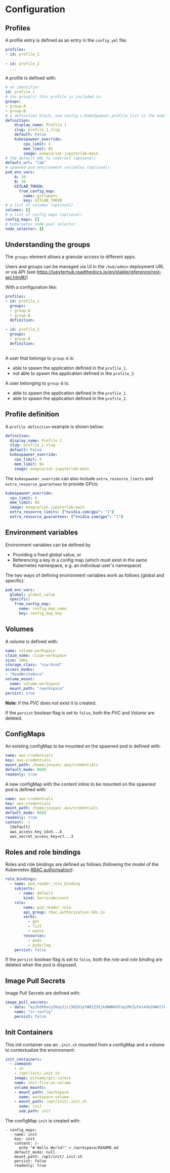 # Configuration

## Profiles

A profile entry is defined as an entry in the `config.yml` file:

```yaml
profiles:
- id: profile_1
  ...
- id: profile_2
  ...
```

A profile is defined with:

```yaml
# an identifier
id: profile_1
# the group(s) this profile is included in:
groups:
- group-A
- group-B
# a definition block, see config c.KubeSpawner.profile_list in the kubespawner documentation
definition:
    display_name: Profile 1
    slug: profile_1_slug
    default: False
    kubespawner_override:
        cpu_limit: 4
        mem_limit: 8G
        image: eoepca/iat-jupyterlab:main
# the default URL to redirect (optional)
default_url: "lab"
# spawned pod environment variables (optional)
pod_env_vars:
    A: 10
    B: 20
    GITLAB_TOKEN:
      from_config_map:
        name: gitlabenv
        key: GITLAB_TOKEN
# a list of volumes (optional)
volumes: []
# a list of config maps (optional)
config_maps: []
# kubernetes node pool selector
node_selector: {}
```

## Understanding the groups

The `groups` element allows a granular access to different apps.

Users and groups can be managed via UI in the `/hub/admin` deployment URL or via API (see https://jupyterhub.readthedocs.io/en/stable/reference/rest-api.html#/)

With a configuration like:

```yaml
profiles:
- id: profile_1
  groups:
  - group-A
  - group-B
  definition:
  ...
- id: profile_2
  groups:
  - group-B
  definition:
  ...
```

A user that belongs to `group-A` is:

- able to spawn the application defined in the `profile_1`.
- not able to spawn the application defined in the `profile_2`.

A user belonging to `group-B` is:

- able to spawn the application defined in the `profile_1`.
- able to spawn the application defined in the `profile_2`.


## Profile definition

A `profile definition` example is shown below:

```yaml
definition:
  display_name: Profile 1
  slug: profile_1_slug
  default: False
  kubespawner_override:
    cpu_limit: 4
    mem_limit: 8G
    image: eoepca/iat-jupyterlab:main
```

The `kubespawner_override` can also include `extra_resource_limits` and `extra_resource_guarantees` to provide GPUs:

```yaml
kubespawner_override:
  cpu_limit: 4
  mem_limit: 8G
  image: eoepca/iat-jupyterlab:main
  extra_resource_limits: {"nvidia.com/gpu": "1"}
  extra_resource_guarantees: {"nvidia.com/gpu": "1"}
```

## Environment variables

Environment variables can be defined by

* Providing a fixed global value, or
* Referencing a key in a config map (which must exist in the same Kubernetes namespace,
  e.g. an individual user's namespace)

The two ways of defining environment variables work as follows (global and specific):

```yaml
pod_env_vars:
  global: global_value
  specific:
    from_config_map:
      name: config_map_name
      key: config_map_key
```


## Volumes

A volume is defined with:

```yaml
name: volume-workspace
claim_name: claim-workspace
size: 10Gi
storage_class: "scw-bssd"
access_modes:
- "ReadWriteOnce"
volume_mount:
  name: volume-workspace
  mount_path: "/workspace"
persist: true
```

**Note**: if the _PVC_ does not exist it is created.

If the `persist` boolean flag is set to `false`, both the _PVC_ and _Volume_ are deleted.

## ConfigMaps

An existing configMap to be mounted on the spawned pod is defined with:

```yaml
name: aws-credentials
key: aws-credentials
mount_path: /home/jovyan/.aws/credentials
default_mode: 0660
readonly: true
```

A new configMap with the content inline to be mounted on the spawned pod is defined with:

```yaml
name: aws-credentials
key: aws-credentials
mount_path: /home/jovyan/.aws/credentials
default_mode: 0660
readonly: true
content: -|
  [default]
  aws_access_key_id=5...b
  aws_secret_access_key=c7...3
```

## Roles and role bindings

Roles and role bindings are defined as follows (following the model of the Kubernetes [RBAC authorisation](https://kubernetes.io/docs/reference/access-authn-authz/rbac/)):

```yaml
role_bindings:
  - name: pod_reader_role_binding
    subjects:
      - name: default
        kind: ServiceAccount
    role:
        name: pod_reader_role
        api_group: rbac.authorization.k8s.io
        verbs:
          - get
          - list
          - watch
        resources:
          - pods
          - pods/log
    persist: false
```

If the `persist` boolean flag is set to `false`, both the _role_ and _role binding_ are deleted when the pod is disposed.

## Image Pull Secrets

Image Pull Secrets are defined with:

```yaml
image_pull_secrets:
  - data: "eyJhdXRocyI6eyJjci50ZXJyYWR1ZS5jkdWWWVXTnpiMVZuTm14VmJUWkllWGhUIn19fQ=="
    name: "cr-config"
    persist: false
```

## Init Containers

This init container use an `.init.sh` mounted from a configMap and a volume to contextualize the environment:

```yaml
init_containers:
  - command:
    - sh
    - /opt/init/.init.sh
    image: bitnami/git:latest
    name: init-file-on-volume
    volume_mounts:
    - mount_path: /workspace
      name: workspace-volume
    - mount_path: /opt/init/.init.sh
      name: init
      sub_path: init
```

The configMap `init` is created with:


```
- config_maps:
  - name: init
    key: init
    content: |-
      echo "# Hello World!" > /workspace/README.md
    default_mode: null
    mount_path: /opt/init/.init.sh
    persist: false
    readonly: true
```
